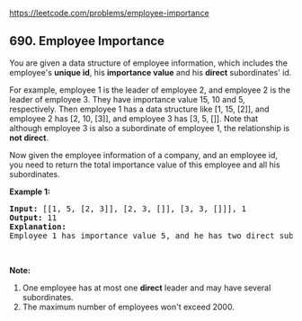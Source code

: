 https://leetcode.com/problems/employee-importance

## 690. Employee Importance

<div><p>You are given a data structure of employee information, which includes the employee's <b>unique id</b>, his <b>importance value</b> and his <b>direct</b> subordinates' id.</p>
<p>For example, employee 1 is the leader of employee 2, and employee 2 is the leader of employee 3. They have importance value 15, 10 and 5, respectively. Then employee 1 has a data structure like [1, 15, [2]], and employee 2 has [2, 10, [3]], and employee 3 has [3, 5, []]. Note that although employee 3 is also a subordinate of employee 1, the relationship is <b>not direct</b>.</p>
<p>Now given the employee information of a company, and an employee id, you need to return the total importance value of this employee and all his subordinates.</p>
<p><b>Example 1:</b></p>
<pre><b>Input:</b> [[1, 5, [2, 3]], [2, 3, []], [3, 3, []]], 1
<b>Output:</b> 11
<b>Explanation:</b>
Employee 1 has importance value 5, and he has two direct subordinates: employee 2 and employee 3. They both have importance value 3. So the total importance value of employee 1 is 5 + 3 + 3 = 11.
</pre>
<p> </p>
<p><b>Note:</b></p>
<ol>
<li>One employee has at most one <b>direct</b> leader and may have several subordinates.</li>
<li>The maximum number of employees won't exceed 2000.</li>
</ol>
<p> </p>
</div>

